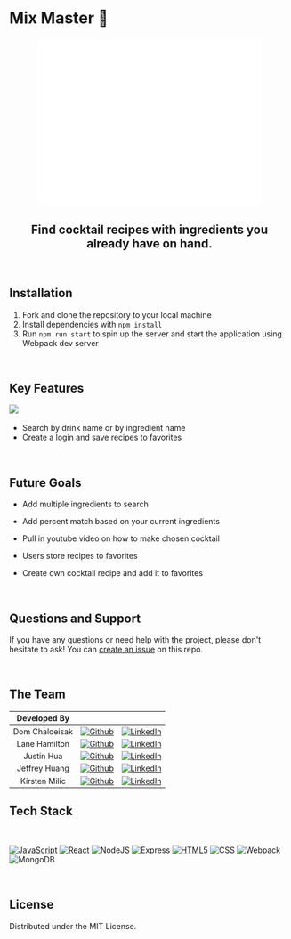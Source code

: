# Mix Master 🍹

<div align="center">

<img src="./src/Assets/mixmaster_logo.png" width="400" >

## Find cocktail recipes with ingredients you already have on hand.

</div>

<br>

## Installation

1.  Fork and clone the repository to your local machine
2.  Install dependencies with `npm install`
3.  Run `npm run start` to spin up the server and start the application using Webpack dev server

<br>

## Key Features

<img src="src/Assets/MixMasterHome.png" width="450">

- Search by drink name or by ingredient name
- Create a login and save recipes to favorites

<br>

## Future Goals

- Add multiple ingredients to search
- Add percent match based on your current ingredients
- Pull in youtube video on how to make chosen cocktail
- Users store recipes to favorites
- Create own cocktail recipe and add it to favorites

  <br>

## Questions and Support

If you have any questions or need help with the project, please don't hesitate to ask! You can <a href="https://github.com/Bestest-Pink-Fairy-Armadillo/mix-master">create an issue</a> on this repo.

<br>

## The Team

|  Developed By  |                                                                                                                                               |                                                                                                                                                |
| :------------: | :-------------------------------------------------------------------------------------------------------------------------------------------: | :--------------------------------------------------------------------------------------------------------------------------------------------: |
| Dom Chaloeisak |   [![Github](https://img.shields.io/badge/github-%23121011.svg?style=for-the-badge&logo=github&logoColor=white)](https://github.com/domc13)   | [![LinkedIn](https://img.shields.io/badge/LinkedIn-%230077B5.svg?logo=linkedin&logoColor=white)](https://www.linkedin.com/in/dom-chaloeisak/)  |
| Lane Hamilton  |  [![Github](https://img.shields.io/badge/github-%23121011.svg?style=for-the-badge&logo=github&logoColor=white)](https://github.com/LaneEcho)  | [![LinkedIn](https://img.shields.io/badge/LinkedIn-%230077B5.svg?logo=linkedin&logoColor=white)](https://www.linkedin.com/in/aleyna-hamilton/) |
|   Justin Hua   | [![Github](https://img.shields.io/badge/github-%23121011.svg?style=for-the-badge&logo=github&logoColor=white)](https://github.com/justinfhua) |   [![LinkedIn](https://img.shields.io/badge/LinkedIn-%230077B5.svg?logo=linkedin&logoColor=white)](https://www.linkedin.com/in/justinfhua/)    |
| Jeffrey Huang  |   [![Github](https://img.shields.io/badge/github-%23121011.svg?style=for-the-badge&logo=github&logoColor=white)](https://github.com/jeffuh)   |  [![LinkedIn](https://img.shields.io/badge/LinkedIn-%230077B5.svg?logo=linkedin&logoColor=white)](https://www.linkedin.com/in/jeffreyehuang/)  |
| Kirsten Milic  |  [![Github](https://img.shields.io/badge/github-%23121011.svg?style=for-the-badge&logo=github&logoColor=white)](https://github.com/klmilic)   |  [![LinkedIn](https://img.shields.io/badge/LinkedIn-%230077B5.svg?logo=linkedin&logoColor=white)](https://www.linkedin.com/in/kirsten-milic/)  |

## Tech Stack

<br>

[![JavaScript][JavaScript]][JavaScript-url] [![React][React.js]][React-url] ![NodeJS](https://img.shields.io/badge/node.js-6DA55F?style=for-the-badge&logo=node.js&logoColor=white) ![Express](https://img.shields.io/badge/Express.js-000000?style=for-the-badge&logo=express&logoColor=white) [![HTML5][HTML5]][HTML5-url] ![CSS](https://img.shields.io/badge/CSS3-1572B6?style=for-the-badge&logo=css3&logoColor=white) ![Webpack](https://img.shields.io/badge/webpack-%238DD6F9.svg?style=for-the-badge&logo=webpack&logoColor=black) ![MongoDB](https://img.shields.io/badge/MongoDB-4EA94B?style=for-the-badge&logo=mongodb&logoColor=white)

<br>

## License

Distributed under the MIT License.

<br>

[React.js]: https://img.shields.io/badge/react-%2320232a.svg?style=for-the-badge&logo=react&logoColor=%2361DAFB
[React-url]: https://reactjs.org/
[JavaScript]: https://img.shields.io/badge/javascript-%23323330.svg?style=for-the-badge&logo=javascript&logoColor=%23F7DF1E
[JavaScript-url]: https://www.javascript.com/
[HTML5]: https://img.shields.io/badge/html5-%23E34F26.svg?style=for-the-badge&logo=html5&logoColor=white
[HTML5-url]: https://developer.mozilla.org/en-US/docs/Web/HTML/
